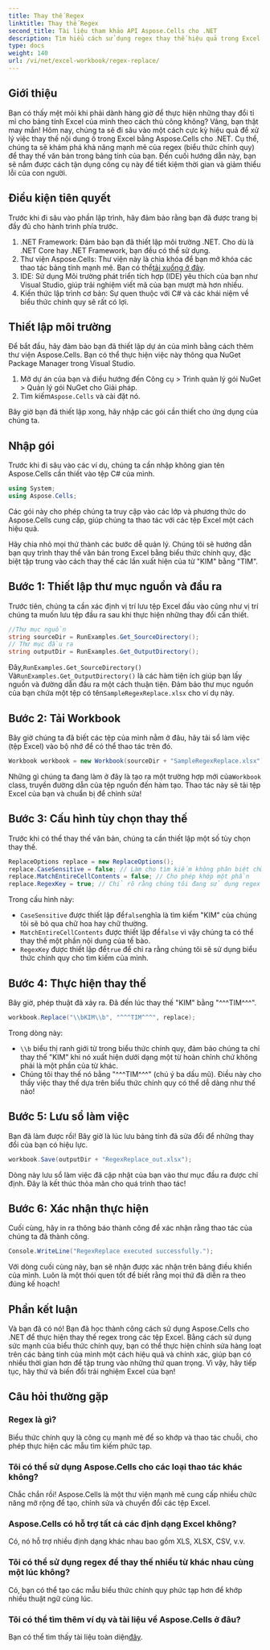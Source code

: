 ```yaml
---
title: Thay thế Regex
linktitle: Thay thế Regex
second_title: Tài liệu tham khảo API Aspose.Cells cho .NET
description: Tìm hiểu cách sử dụng regex thay thế hiệu quả trong Excel với Aspose.Cells cho .NET. Tăng năng suất và độ chính xác trong các tác vụ bảng tính của bạn.
type: docs
weight: 140
url: /vi/net/excel-workbook/regex-replace/
---
```

## Giới thiệu

Bạn có thấy mệt mỏi khi phải dành hàng giờ để thực hiện những thay đổi tỉ mỉ cho bảng tính Excel của mình theo cách thủ công không? Vâng, bạn thật may mắn! Hôm nay, chúng ta sẽ đi sâu vào một cách cực kỳ hiệu quả để xử lý việc thay thế nội dung ô trong Excel bằng Aspose.Cells cho .NET. Cụ thể, chúng ta sẽ khám phá khả năng mạnh mẽ của regex (biểu thức chính quy) để thay thế văn bản trong bảng tính của bạn. Đến cuối hướng dẫn này, bạn sẽ nắm được cách tận dụng công cụ này để tiết kiệm thời gian và giảm thiểu lỗi của con người.

## Điều kiện tiên quyết

Trước khi đi sâu vào phần lập trình, hãy đảm bảo rằng bạn đã được trang bị đầy đủ cho hành trình phía trước.

1. .NET Framework: Đảm bảo bạn đã thiết lập môi trường .NET. Cho dù là .NET Core hay .NET Framework, bạn đều có thể sử dụng.
2.  Thư viện Aspose.Cells: Thư viện này là chìa khóa để bạn mở khóa các thao tác bảng tính mạnh mẽ. Bạn có thể[tải xuống ở đây](https://releases.aspose.com/cells/net/).
3. IDE: Sử dụng Môi trường phát triển tích hợp (IDE) yêu thích của bạn như Visual Studio, giúp trải nghiệm viết mã của bạn mượt mà hơn nhiều.
4. Kiến thức lập trình cơ bản: Sự quen thuộc với C# và các khái niệm về biểu thức chính quy sẽ rất có lợi.

## Thiết lập môi trường

Để bắt đầu, hãy đảm bảo bạn đã thiết lập dự án của mình bằng cách thêm thư viện Aspose.Cells. Bạn có thể thực hiện việc này thông qua NuGet Package Manager trong Visual Studio.

1. Mở dự án của bạn và điều hướng đến Công cụ > Trình quản lý gói NuGet > Quản lý gói NuGet cho Giải pháp.
2.  Tìm kiếm`Aspose.Cells` và cài đặt nó.

Bây giờ bạn đã thiết lập xong, hãy nhập các gói cần thiết cho ứng dụng của chúng ta.

## Nhập gói

Trước khi đi sâu vào các ví dụ, chúng ta cần nhập không gian tên Aspose.Cells cần thiết vào tệp C# của mình.

```csharp
using System;
using Aspose.Cells;
```

Các gói này cho phép chúng ta truy cập vào các lớp và phương thức do Aspose.Cells cung cấp, giúp chúng ta thao tác với các tệp Excel một cách hiệu quả.

Hãy chia nhỏ mọi thứ thành các bước dễ quản lý. Chúng tôi sẽ hướng dẫn bạn quy trình thay thế văn bản trong Excel bằng biểu thức chính quy, đặc biệt tập trung vào cách thay thế các lần xuất hiện của từ "KIM" bằng "TIM".

## Bước 1: Thiết lập thư mục nguồn và đầu ra

Trước tiên, chúng ta cần xác định vị trí lưu tệp Excel đầu vào cũng như vị trí chúng ta muốn lưu tệp đầu ra sau khi thực hiện những thay đổi cần thiết.

```csharp
//Thư mục nguồn
string sourceDir = RunExamples.Get_SourceDirectory();
// Thư mục đầu ra
string outputDir = RunExamples.Get_OutputDirectory();
```

 Đây,`RunExamples.Get_SourceDirectory()` Và`RunExamples.Get_OutputDirectory()` là các hàm tiện ích giúp bạn lấy nguồn và đường dẫn đầu ra một cách thuận tiện. Đảm bảo thư mục nguồn của bạn chứa một tệp có tên`SampleRegexReplace.xlsx` cho ví dụ này.

## Bước 2: Tải Workbook

Bây giờ chúng ta đã biết các tệp của mình nằm ở đâu, hãy tải sổ làm việc (tệp Excel) vào bộ nhớ để có thể thao tác trên đó.

```csharp
Workbook workbook = new Workbook(sourceDir + "SampleRegexReplace.xlsx");
```

 Những gì chúng ta đang làm ở đây là tạo ra một trường hợp mới của`Workbook` class, truyền đường dẫn của tệp nguồn đến hàm tạo. Thao tác này sẽ tải tệp Excel của bạn và chuẩn bị để chỉnh sửa!

## Bước 3: Cấu hình tùy chọn thay thế

Trước khi có thể thay thế văn bản, chúng ta cần thiết lập một số tùy chọn thay thế.

```csharp
ReplaceOptions replace = new ReplaceOptions();
replace.CaseSensitive = false; // Làm cho tìm kiếm không phân biệt chữ hoa chữ thường
replace.MatchEntireCellContents = false; // Cho phép khớp một phần
replace.RegexKey = true; // Chỉ rõ rằng chúng tôi đang sử dụng regex
```

Trong cấu hình này:
- `CaseSensitive` được thiết lập để`false`nghĩa là tìm kiếm "KIM" của chúng tôi sẽ bỏ qua chữ hoa hay chữ thường.
- `MatchEntireCellContents` được thiết lập để`false` vì vậy chúng ta có thể thay thế một phần nội dung của tế bào.
- `RegexKey` được thiết lập để`true` để chỉ ra rằng chúng tôi sẽ sử dụng biểu thức chính quy cho tìm kiếm của mình.

## Bước 4: Thực hiện thay thế

Bây giờ, phép thuật đã xảy ra. Đã đến lúc thay thế "KIM" bằng "^^^TIM^^^".

```csharp
workbook.Replace("\\bKIM\\b", "^^^TIM^^^", replace);
```

Trong dòng này:
- `\\b` biểu thị ranh giới từ trong biểu thức chính quy, đảm bảo chúng ta chỉ thay thế "KIM" khi nó xuất hiện dưới dạng một từ hoàn chỉnh chứ không phải là một phần của từ khác.
- Chúng tôi thay thế nó bằng "^^^TIM^^^" (chú ý ba dấu mũ). Điều này cho thấy việc thay thế dựa trên biểu thức chính quy có thể dễ dàng như thế nào!

## Bước 5: Lưu sổ làm việc

Bạn đã làm được rồi! Bây giờ là lúc lưu bảng tính đã sửa đổi để những thay đổi của bạn có hiệu lực.

```csharp
workbook.Save(outputDir + "RegexReplace_out.xlsx");
```

Dòng này lưu sổ làm việc đã cập nhật của bạn vào thư mục đầu ra được chỉ định. Đây là kết thúc thỏa mãn cho quá trình thao tác!

## Bước 6: Xác nhận thực hiện

Cuối cùng, hãy in ra thông báo thành công để xác nhận rằng thao tác của chúng ta đã thành công.

```csharp
Console.WriteLine("RegexReplace executed successfully.");
```

Với dòng cuối cùng này, bạn sẽ nhận được xác nhận trên bảng điều khiển của mình. Luôn là một thói quen tốt để biết rằng mọi thứ đã diễn ra theo đúng kế hoạch!

## Phần kết luận

Và bạn đã có nó! Bạn đã học thành công cách sử dụng Aspose.Cells cho .NET để thực hiện thay thế regex trong các tệp Excel. Bằng cách sử dụng sức mạnh của biểu thức chính quy, bạn có thể thực hiện chỉnh sửa hàng loạt trên các bảng tính của mình một cách hiệu quả và chính xác, giúp bạn có nhiều thời gian hơn để tập trung vào những thứ quan trọng. Vì vậy, hãy tiếp tục, hãy thử và biến đổi trải nghiệm Excel của bạn!

## Câu hỏi thường gặp 

### Regex là gì?  
Biểu thức chính quy là công cụ mạnh mẽ để so khớp và thao tác chuỗi, cho phép thực hiện các mẫu tìm kiếm phức tạp.

### Tôi có thể sử dụng Aspose.Cells cho các loại thao tác khác không?  
Chắc chắn rồi! Aspose.Cells là một thư viện mạnh mẽ cung cấp nhiều chức năng mở rộng để tạo, chỉnh sửa và chuyển đổi các tệp Excel.

### Aspose.Cells có hỗ trợ tất cả các định dạng Excel không?  
Có, nó hỗ trợ nhiều định dạng khác nhau bao gồm XLS, XLSX, CSV, v.v.

### Tôi có thể sử dụng regex để thay thế nhiều từ khác nhau cùng một lúc không?  
Có, bạn có thể tạo các mẫu biểu thức chính quy phức tạp hơn để khớp nhiều thuật ngữ cùng lúc.

### Tôi có thể tìm thêm ví dụ và tài liệu về Aspose.Cells ở đâu?  
 Bạn có thể tìm thấy tài liệu toàn diện[đây](https://reference.aspose.com/cells/net/).